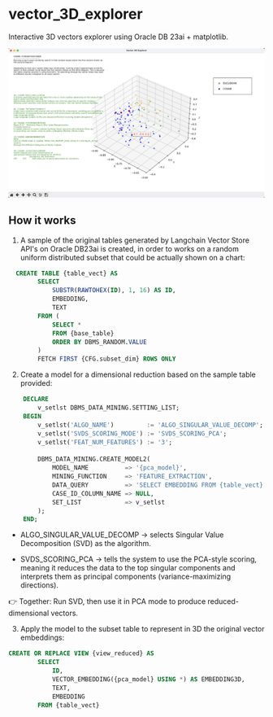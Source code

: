 # vector_3D_explorer
Interactive 3D vectors explorer using Oracle DB 23ai + matplotlib.

![application gui](./images/vector_3d_explorer.png)

## How it works
1. A sample of the original tables generated by Langchain Vector Store API's on Oracle DB23ai is created, in order to works on a random uniform distributed subset that could be actually shown on a chart:
   
```SQL
  CREATE TABLE {table_vect} AS
        SELECT 
            SUBSTR(RAWTOHEX(ID), 1, 16) AS ID,
            EMBEDDING,
            TEXT
        FROM (
            SELECT *
            FROM {base_table}
            ORDER BY DBMS_RANDOM.VALUE
        )
        FETCH FIRST {CFG.subset_dim} ROWS ONLY
```

2. Create a model for a dimensional reduction based on the sample table  provided:
```SQL
    DECLARE
        v_setlst DBMS_DATA_MINING.SETTING_LIST;
    BEGIN
        v_setlst('ALGO_NAME')         := 'ALGO_SINGULAR_VALUE_DECOMP';
        v_setlst('SVDS_SCORING_MODE') := 'SVDS_SCORING_PCA';
        v_setlst('FEAT_NUM_FEATURES') := '3';

        DBMS_DATA_MINING.CREATE_MODEL2(
            MODEL_NAME          => '{pca_model}',
            MINING_FUNCTION     => 'FEATURE_EXTRACTION',
            DATA_QUERY          => 'SELECT EMBEDDING FROM {table_vect}',
            CASE_ID_COLUMN_NAME => NULL,
            SET_LIST            => v_setlst
        );
    END;
```

- ALGO_SINGULAR_VALUE_DECOMP → selects Singular Value Decomposition (SVD) as the algorithm.

- SVDS_SCORING_PCA → tells the system to use the PCA-style scoring, meaning it reduces the data to the top singular components and interprets them as principal components (variance-maximizing directions).

👉 Together: Run SVD, then use it in PCA mode to produce reduced-dimensional vectors.

3. Apply the model to the subset table to represent in 3D the original vector embeddings:
   
```SQL
CREATE OR REPLACE VIEW {view_reduced} AS
        SELECT
            ID,
            VECTOR_EMBEDDING({pca_model} USING *) AS EMBEDDING3D,
            TEXT,
            EMBEDDING
        FROM {table_vect}
```

